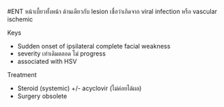 #ENT 
หน้าเบี้ยวทั้งหน้า ด้านเดียวกับ lesion เชื่อว่าเกิดจาก  viral infection หรือ vascular ischemic

Keys
- Sudden onset of ipsilateral complete facial weakness
- severity เท่าเดิมตลอด ไม่ progress
- associated with HSV

Treatment
- Steroid (systemic) +/- acyclovir (ไม่ค่อยได้ผล)
- Surgery obsolete

